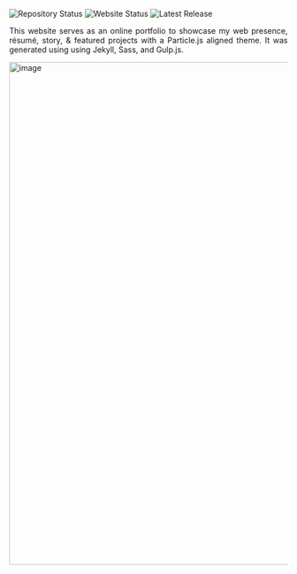 ![Repository Status](https://img.shields.io/badge/Repository%20Status-Maintained-dark%20green.svg)
![Website Status](https://img.shields.io/badge/Website%20Status-Online-green)
![Latest Release](https://img.shields.io/badge/Latest%20Release-13%20June%202021-yellow.svg)

 <p align="justify">This website serves as an online portfolio to showcase my web presence, résumé, story, & featured projects with a Particle.js aligned theme. It was generated using using Jekyll, Sass, and Gulp.js.</p>
<img width="908" alt="image" src="https://github.com/dhruv-nayak/Dhruv-Nayak-portfolio/assets/58311443/4a44de77-9926-4070-addb-483110fada9b">
